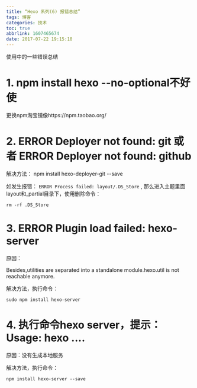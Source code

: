 ```yaml
---
title: “Hexo 系列(6) 报错总结”
tags: 博客
categories: 技术
toc: true
abbrlink: 1607465674
date: 2017-07-22 19:15:10
---
```

使用中的一些错误总结
<!-- more -->
# 1. npm install hexo --no-optional不好使

更换npm淘宝镜像https://npm.taobao.org/

# 2. ERROR Deployer not found: git 或者 ERROR Deployer not found: github

解决方法： npm install hexo-deployer-git --save

如发生报错： `ERROR Process failed: layout/.DS_Store` , 那么进入主题里面layout和_partial目录下，使用删除命令：

`rm -rf .DS_Store`

# 3. ERROR Plugin load failed: hexo-server

原因：

Besides,utilities are separated into a standalone module.hexo.util is not reachable anymore.

解决方法，执行命令：

`sudo npm install hexo-server`

# 4. 执行命令hexo server，提示：Usage: hexo ....

原因：没有生成本地服务

解决方法，执行命令：

`npm install hexo-server --save`

